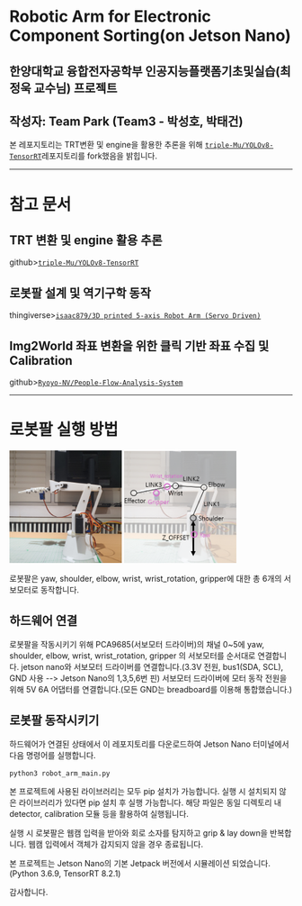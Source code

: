 # Robotic Arm for Electronic Component Sorting(on Jetson Nano)

## 한양대학교 융합전자공학부 인공지능플랫폼기초및실습(최정욱 교수님) 프로젝트

## 작성자: Team Park (Team3 - 박성호, 박태건)

본 레포지토리는 TRT변환 및 engine을 활용한 추론을 위해 [`triple-Mu/YOLOv8-TensorRT`](https://github.com/triple-Mu/YOLOv8-TensorRT)레포지토리를 fork했음을 밝힙니다.

---

# 참고 문서

## TRT 변환 및 engine 활용 추론

github>[`triple-Mu/YOLOv8-TensorRT`](https://github.com/triple-Mu/YOLOv8-TensorRT)

## 로봇팔 설계 및 역기구학 동작

thingiverse>[`isaac879/3D printed 5-axis Robot Arm (Servo Driven)`](https://www.thingiverse.com/thing:2703913)

## Img2World 좌표 변환을 위한 클릭 기반 좌표 수집 및 Calibration

github>[`Ryoyo-NV/People-Flow-Analysis-System`](https://github.com/Ryoyo-NV/People-Flow-Analysis-System)

---

# 로봇팔 실행 방법

<img src="img/robot_arm.jpg" width="200"> <img src="img/robot_arm_with_structure.png" width="200">

로봇팔은 yaw, shoulder, elbow, wrist, wrist_rotation, gripper에 대한 총 6개의 서보모터로 동작합니다.

## 하드웨어 연결

로봇팔을 작동시키기 위해 PCA9685(서보모터 드라이버)의 채널 0~5에 yaw, shoulder, elbow, wrist, wrist_rotation, gripper 의 서보모터를 순서대로 연결합니다.
jetson nano와 서보모터 드라이버를 연결합니다.(3.3V 전원, bus1(SDA, SCL), GND 사용 --> Jetson Nano의 1,3,5,6번 핀)
서보모터 드라이버에 모터 동작 전원을 위해 5V 6A 어댑터를 연결합니다.(모든 GND는 breadboard를 이용해 통합했습니다.)

## 로봇팔 동작시키기

하드웨어가 연결된 상태에서 이 레포지토리를 다운로드하여 Jetson Nano 터미널에서 다음 명령어를 실행합니다.

```shell
python3 robot_arm_main.py
```

본 프로젝트에 사용된 라이브러리는 모두 pip 설치가 가능합니다. 실행 시 설치되지 않은 라이브러리가 있다면 pip 설치 후 실행 가능합니다.
해당 파일은 동일 디렉토리 내 detector, calibration 모듈 등을 활용하여 실행됩니다.

실행 시 로봇팔은 웹캠 입력을 받아와 회로 소자를 탐지하고 grip & lay down을 반복합니다.
웹캠 입력에서 객체가 감지되지 않을 경우 종료됩니다.

본 프로젝트는 Jetson Nano의 기본 Jetpack 버전에서 시뮬레이션 되었습니다. (Python 3.6.9, TensorRT 8.2.1)

감사합니다.

